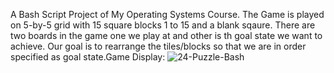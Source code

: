 A Bash Script Project of My Operating Systems Course. The Game is played on 5-by-5 grid with 15 square blocks 1 to 15 and a blank sqaure. There are two boards in the game one we play at and other is th goal state we want to achieve. Our goal is to rearrange the tiles/blocks so that we are in order specified as goal state.Game Display:
![24-Puzzle-Bash](https://github.com/user-attachments/assets/30f387d5-f32a-4393-a7d0-fbaad0a2dc3a)

